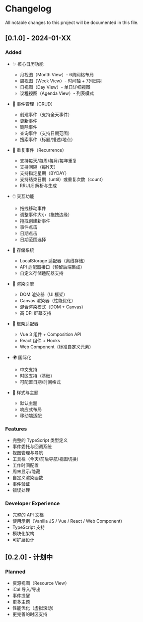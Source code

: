 # Changelog

All notable changes to this project will be documented in this file.

## [0.1.0] - 2024-01-XX

### Added

- ✨ 核心日历功能
  - 月视图（Month View）- 6周网格布局
  - 周视图（Week View）- 时间轴 + 7列日期
  - 日视图（Day View）- 单日详细视图
  - 议程视图（Agenda View）- 列表模式

- 🎯 事件管理（CRUD）
  - 创建事件（支持全天事件）
  - 更新事件
  - 删除事件
  - 查询事件（支持日期范围）
  - 搜索事件（标题/描述/地点）

- 🔄 重复事件（Recurrence）
  - 支持每天/每周/每月/每年重复
  - 支持间隔（每N天）
  - 支持指定星期（BYDAY）
  - 支持结束日期（until）或重复次数（count）
  - RRULE 解析与生成

- 🖱️ 交互功能
  - 拖拽移动事件
  - 调整事件大小（拖拽边缘）
  - 拖拽创建新事件
  - 事件点击
  - 日期点击
  - 日期范围选择

- 💾 存储系统
  - LocalStorage 适配器（离线存储）
  - API 适配器接口（预留后端集成）
  - 自定义存储适配器支持

- 🎨 渲染引擎
  - DOM 渲染器（UI 框架）
  - Canvas 渲染器（性能优化）
  - 混合渲染模式（DOM + Canvas）
  - 高 DPI 屏幕支持

- 🧩 框架适配器
  - Vue 3 组件 + Composition API
  - React 组件 + Hooks
  - Web Component（标准自定义元素）

- 🌍 国际化
  - 中文支持
  - 时区支持（基础）
  - 可配置日期/时间格式

- 🎨 样式与主题
  - 默认主题
  - 响应式布局
  - 移动端适配

### Features

- 完整的 TypeScript 类型定义
- 事件委托与回调系统
- 视图管理与导航
- 工具栏（今天/前后导航/视图切换）
- 工作时间配置
- 周末显示/隐藏
- 自定义渲染函数
- 事件验证
- 错误处理

### Developer Experience

- 完整的 API 文档
- 使用示例（Vanilla JS / Vue / React / Web Component）
- TypeScript 支持
- 模块化架构
- 可扩展设计

## [0.2.0] - 计划中

### Planned

- 资源视图（Resource View）
- iCal 导入/导出
- 事件提醒
- 更多主题
- 性能优化（虚拟滚动）
- 更完善的时区支持


